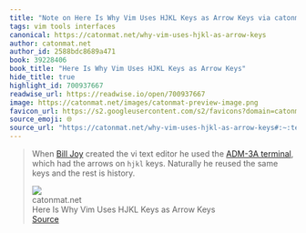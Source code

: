 ```yaml
---
title: "Note on Here Is Why Vim Uses HJKL Keys as Arrow Keys via catonmat.net"
tags: vim tools interfaces
canonical: https://catonmat.net/why-vim-uses-hjkl-as-arrow-keys
author: catonmat.net
author_id: 2588bdc8689a471
book: 39228406
book_title: "Here Is Why Vim Uses HJKL Keys as Arrow Keys"
hide_title: true
highlight_id: 700937667
readwise_url: https://readwise.io/open/700937667
image: https://catonmat.net/images/catonmat-preview-image.png
favicon_url: https://s2.googleusercontent.com/s2/favicons?domain=catonmat.net
source_emoji: 🌐
source_url: "https://catonmat.net/why-vim-uses-hjkl-as-arrow-keys#:~:text=When,rest%20is%20history."
---
```


> When [Bill Joy](http://en.wikipedia.org/wiki/Bill_Joy) created the vi text editor he used the [ADM-3A terminal](http://en.wikipedia.org/wiki/ADM-3A), which had the arrows on `hjkl` keys. Naturally he reused the same keys and the rest is history.
> <div class="quoteback-footer"><div class="quoteback-avatar"><img class="mini-favicon" src="https://s2.googleusercontent.com/s2/favicons?domain=catonmat.net"></div><div class="quoteback-metadata"><div class="metadata-inner"><span style="display:none">FROM:</span><div aria-label="catonmat.net" class="quoteback-author"> catonmat.net</div><div aria-label="Here Is Why Vim Uses HJKL Keys as Arrow Keys" class="quoteback-title"> Here Is Why Vim Uses HJKL Keys as Arrow Keys</div></div></div><div class="quoteback-backlink"><a target="_blank" aria-label="go to the full text of this quotation" rel="noopener" href="https://catonmat.net/why-vim-uses-hjkl-as-arrow-keys#:~:text=When,rest%20is%20history." class="quoteback-arrow"> Source</a></div></div>